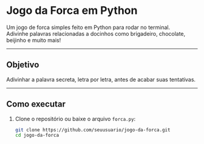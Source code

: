 # Jogo da Forca em Python

Um jogo de forca simples feito em Python para rodar no terminal.  
Adivinhe palavras relacionadas a docinhos como brigadeiro, chocolate, beijinho e muito mais! 

---

## Objetivo

Adivinhar a palavra secreta, letra por letra, antes de acabar suas tentativas.

---

## Como executar

1. Clone o repositório ou baixe o arquivo `forca.py`:
   ```bash
   git clone https://github.com/seuusuario/jogo-da-forca.git
   cd jogo-da-forca
